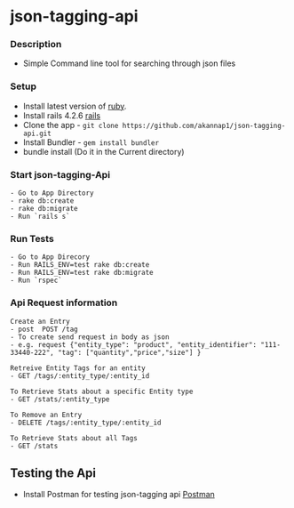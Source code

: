 # json-tagging-api

### Description 
* Simple Command line tool for searching through json files

### Setup
* Install latest version of [ruby](https://www.ruby-lang.org/en/documentation/installation/).
* Install rails 4.2.6 [rails](https://www.digitalocean.com/community/tutorials/how-to-install-ruby-on-rails-on-ubuntu-14-04-using-rvm)
* Clone the app - `git clone https://github.com/akannap1/json-tagging-api.git`
* Install Bundler - `gem install bundler`
* bundle install (Do it in the Current directory)

### Start json-tagging-Api 
```
- Go to App Directory
- rake db:create 
- rake db:migrate 
- Run `rails s`

```

### Run Tests 
```
- Go to App Direcory
- Run RAILS_ENV=test rake db:create
- Run RAILS_ENV=test rake db:migrate
- Run `rspec` 

```

### Api Request information 

```
Create an Entry
- post  POST /tag
- To create send request in body as json 
- e.g. request {"entity_type": "product", "entity_identifier": "111-33440-222", "tag": ["quantity","price","size"] }

```
```
Retreive Entity Tags for an entity
- GET /tags/:entity_type/:entity_id
```
```
To Retrieve Stats about a specific Entity type
- GET /stats/:entity_type
```
```
To Remove an Entry 
- DELETE /tags/:entity_type/:entity_id
```
```
To Retrieve Stats about all Tags
- GET /stats
```

## Testing the Api 
* Install Postman for testing json-tagging api [Postman](https://www.getpostman.com/)


